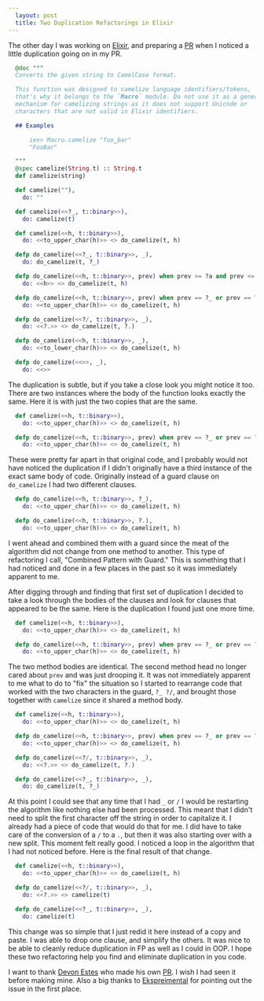 ```yaml
---
  layout: post
  title: Two Duplication Refactorings in Elixir
---
```


The other day I was working on [Elixir](http://elixir-lang.org), and
preparing a [PR](https://github.com/elixir-lang/elixir/pull/5662) when
I noticed a little duplication going on in my PR.

```elixir
  @doc """
  Converts the given string to CamelCase format.

  This function was designed to camelize language identifiers/tokens,
  that's why it belongs to the `Macro` module. Do not use it as a general
  mechanism for camelizing strings as it does not support Unicode or
  characters that are not valid in Elixir identifiers.

  ## Examples

      iex> Macro.camelize "foo_bar"
      "FooBar"

  """
  @spec camelize(String.t) :: String.t
  def camelize(string)

  def camelize(""),
    do: ""

  def camelize(<<?_, t::binary>>),
    do: camelize(t)

  def camelize(<<h, t::binary>>),
    do: <<to_upper_char(h)>> <> do_camelize(t, h)

  defp do_camelize(<<?_, t::binary>>, _),
    do: do_camelize(t, ?_)

  defp do_camelize(<<h, t::binary>>, prev) when prev >= ?a and prev <= ?z and h >= ?A and h <= ?Z,
    do: <<h>> <> do_camelize(t, h)

  defp do_camelize(<<h, t::binary>>, prev) when prev == ?_ or prev == ?.,
    do: <<to_upper_char(h)>> <> do_camelize(t, h)

  defp do_camelize(<<?/, t::binary>>, _),
    do: <<?.>> <> do_camelize(t, ?.)

  defp do_camelize(<<h, t::binary>>, _),
    do: <<to_lower_char(h)>> <> do_camelize(t, h)

  defp do_camelize(<<>>, _),
    do: <<>>
```

The duplication is subtle, but if you take a close look you might notice it too.
There are two instances where the body of the function looks exactly the same.
Here it is with just the two copies that are the same.

```elixir
  def camelize(<<h, t::binary>>),
    do: <<to_upper_char(h)>> <> do_camelize(t, h)

  defp do_camelize(<<h, t::binary>>, prev) when prev == ?_ or prev == ?.,
    do: <<to_upper_char(h)>> <> do_camelize(t, h)
```

These were pretty far apart in that original code, and I probably would not
have noticed the duplication if I didn't originally have a third instance of
the exact same body of code. Originally instead of a guard clause on `do_camelize`
I had two different clauses.

```elixir
  defp do_camelize(<<h, t::binary>>, ?_),
    do: <<to_upper_char(h)>> <> do_camelize(t, h)

  defp do_camelize(<<h, t::binary>>, ?.),
    do: <<to_upper_char(h)>> <> do_camelize(t, h)
```

I went ahead and combined them with a guard since the meat of the algorithm did
not change from one method to another. This type of refactoring I call, "Combined
Pattern with Guard." This is something that I had noticed and done in a few
places in the past so it was immediately apparent to me.

After digging through and finding that first set of duplication I decided
to take a look through the bodies of the clauses and look for clauses
that appeared to be the same. Here is the duplication I found just one
more time.

```elixir
  def camelize(<<h, t::binary>>),
    do: <<to_upper_char(h)>> <> do_camelize(t, h)

  defp do_camelize(<<h, t::binary>>, prev) when prev == ?_ or prev == ?.,
    do: <<to_upper_char(h)>> <> do_camelize(t, h)
```

The two method bodies are identical. The second method head no longer
cared about `prev` and was just drooping it. It was not immediately
apparent to me what to do to "fix" the situation so I started to
rearrange code that worked with the two characters in the guard, `?_ ?/`,
and brought those together with `camelize` since it shared a method body.

```elixir
  def camelize(<<h, t::binary>>),
    do: <<to_upper_char(h)>> <> do_camelize(t, h)

  defp do_camelize(<<h, t::binary>>, prev) when prev == ?_ or prev == ?.,
    do: <<to_upper_char(h)>> <> do_camelize(t, h)

  defp do_camelize(<<?/, t::binary>>, _),
    do: <<?.>> <> do_camelize(t, ?.)

  defp do_camelize(<<?_, t::binary>>, _),
    do: do_camelize(t, ?_)
```

At this point I could see that any time that I had `_` or `/` I would be
restarting the algorithm like nothing else had been processed. This meant
that I didn't need to split the first character off the string in order to
capitalize it. I already had a piece of code that would do that for me. I
did have to take care of the conversion of a `/` to a `.`, but then it was
also starting over with a new split. This moment felt really good. I noticed
a loop in the algorithm that I had not noticed before. Here is the final
result of that change.

```elixir
  def camelize(<<h, t::binary>>),
    do: <<to_upper_char(h)>> <> do_camelize(t, h)

  defp do_camelize(<<?/, t::binary>>, _),
    do: <<?.>> <> camelize(t)

  defp do_camelize(<<?_, t::binary>>, _),
    do: camelize(t)
```

This change was so simple that I just redid it here instead of a copy and
paste. I was able to drop one clause, and simplify the others. It was nice
to be able to cleanly reduce duplication in FP as well as I could in OOP.
I hope these two refactoring help you find and eliminate duplication in
you code.

I want to thank [Devon Estes](https://github.com/devonestes) who made his
own [PR](https://github.com/elixir-lang/elixir/pull/5631). I wish I had
seen it before making mine. Also a big thanks to [Ekspreimental](https://github.com/elixir-lang/elixir/issues/5627#issuecomment-271154924)
for pointing out the issue in the first place.
